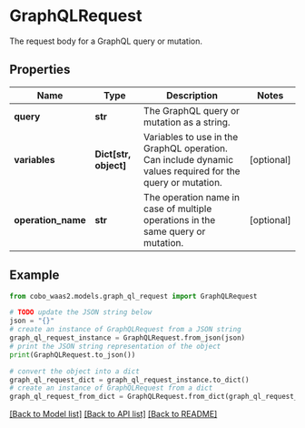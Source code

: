 # GraphQLRequest

The request body for a GraphQL query or mutation.

## Properties

Name | Type | Description | Notes
------------ | ------------- | ------------- | -------------
**query** | **str** | The GraphQL query or mutation as a string. | 
**variables** | **Dict[str, object]** | Variables to use in the GraphQL operation. Can include dynamic values required for the query or mutation. | [optional] 
**operation_name** | **str** | The operation name in case of multiple operations in the same query or mutation. | [optional] 

## Example

```python
from cobo_waas2.models.graph_ql_request import GraphQLRequest

# TODO update the JSON string below
json = "{}"
# create an instance of GraphQLRequest from a JSON string
graph_ql_request_instance = GraphQLRequest.from_json(json)
# print the JSON string representation of the object
print(GraphQLRequest.to_json())

# convert the object into a dict
graph_ql_request_dict = graph_ql_request_instance.to_dict()
# create an instance of GraphQLRequest from a dict
graph_ql_request_from_dict = GraphQLRequest.from_dict(graph_ql_request_dict)
```
[[Back to Model list]](../README.md#documentation-for-models) [[Back to API list]](../README.md#documentation-for-api-endpoints) [[Back to README]](../README.md)


